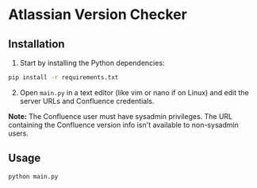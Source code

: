 # Atlassian Version Checker

## Installation
1. Start by installing the Python dependencies:
```bash
pip install -r requirements.txt
```
2. Open `main.py` in a text editor (like vim or nano if on Linux) and edit the server URLs and Confluence credentials.

**Note:** The Confluence user must have sysadmin privileges. The URL containing the Confluence version info isn't available to non-sysadmin users.

## Usage
```bash
python main.py
```
